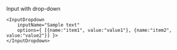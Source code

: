 Input with drop-down

    <InputDropdown
        inputName="Sample text"
        options={ [{name:"item1", value:"value1"}, {name:"item2", value:"value2"}] }>
    </InputDropdown>